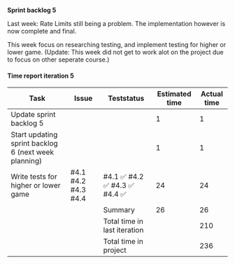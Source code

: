 **Sprint backlog 5**

Last week: Rate Limits still being a problem. The implementation however is now complete and final.

This week focus on researching testing, and implement testing for higher or lower game. (Update: This week did not get to work alot on the project due to focus on other seperate course.)

#### Time report iteration 5

| Task | Issue | Teststatus | Estimated time | Actual time |
|------|-------|------------|----------------|-------------|
| Update sprint backlog 5 |  |  | 1 | 1 |
| Start updating sprint backlog 6 (next week planning) |  |  | 1 | 1 |
| Write tests for higher or lower game | #4.1 #4.2 #4.3 #4.4 | #4.1 :white_check_mark: #4.2 :white_check_mark: #4.3 :white_check_mark: #4.4 :white_check_mark: | 24 | 24 |
|  |  | Summary | 26 | 26 |
|  |  | Total time in last iteration |  | 210 |
|  |  | Total time in project |  | 236 |

